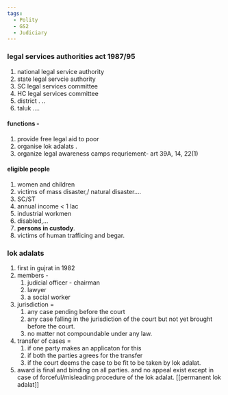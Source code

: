 ```yaml
---
tags:
  - Polity
  - GS2
  - Judiciary
---
```


### legal services authorities act  1987/95
1. national legal service authority
2. state legal servcie authority
3. SC legal services committee
4. HC legal services committee
5. district . ..
6. taluk  ....
#### functions - 
1. provide free legal aid to poor
2. organise lok adalats .
3. organize legal awareness camps
requriement- 
	art 39A, 14, 22(1)
#### eligible people
1. women and children
2. victims of mass disaster,/ natural disaster....
3. SC/ST
4. annual income < 1 lac
5. industrial workmen
6. disabled,...
7. **persons in custody**.
8. victims of human trafficing and begar.

### lok adalats
1. first in gujrat in 1982
2. members - 
	1. judicial officer - chairman
	2. lawyer 
	3. a social worker
3. jurisdiction =
	1. any case pending before the court
	2. any case falling in the jurisdiction of the court but not yet brought before the court.
	3. no matter not compoundable under any law.
4. transfer of cases = 
	1. if one party makes an applicaton for this
	2. if both the parties agrees for the transfer
	3. if the court deems the case to be fit to be taken by lok adalat.
5. award is final and binding on all parties. and no appeal exist except in case of forceful/misleading procedure of the lok adalat.
[[permanent lok adalat]]